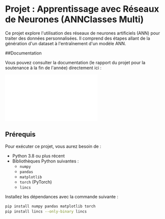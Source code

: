 # Projet : Apprentissage avec Réseaux de Neurones (ANNClasses Multi)

Ce projet explore l'utilisation des réseaux de neurones artificiels (ANN) pour traiter des données personnalisées. Il comprend des étapes allant de la génération d'un dataset à l'entraînement d'un modèle ANN.

##Documentation

Vous pouvez consulter la documentation (le rapport du projet pour la soutenance à la fin de l'année) directement ici :

[![Documentation](Rapport_LEWY_Nathan.pdf)](Rapport_LEWY_Nathan.pdf)

## Prérequis

Pour exécuter ce projet, vous aurez besoin de :

- Python 3.8 ou plus récent
- Bibliothèques Python suivantes :
  - `numpy`
  - `pandas`
  - `matplotlib`
  - `torch` (PyTorch)
  - `lincs`

Installez les dépendances avec la commande suivante :

```bash
pip install numpy pandas matplotlib torch
pip install lincs --only-binary lincs
```



